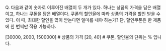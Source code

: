Q. 
다음과 같이 숫자로 이루어진 배열이 두 개가 있다. 
하나는 상품의 가격을 담은 배열이고, 하나는 쿠폰을 담은 배열이다. 
쿠폰의 할인율에 따라 상품의 가격을 할인 받을 수 있다. 
이 때, 최대한 할인을 많이 받는다면 얼마를 내야 하는가?
단, 할인쿠폰은 한 제품에 한 번씩만 적용 가능하다.

[30000, 2000, 1500000] # 상품의 가격
[20, 40]               # 쿠폰, 할인율의 단위는 % 입니다.